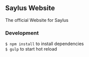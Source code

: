 ## Saylus Website
The official Website for Saylus

### Development
`$ npm install` to install dependencies  
`$ gulp` to start hot reload